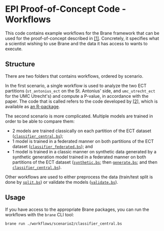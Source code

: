 # EPI Proof-of-Concept Code - Workflows
This code contains example workflows for the Brane framework that can be used for the proof-of-concept described in [\[1\]](../README.md#references). Concretely, it specifies what a scientist wishing to use Brane and the data it has access to wants to execute.


## Structure
There are two folders that contains workflows, ordered by scenario.

In the first scenario, a single workflow is used to analyze the two ECT partitions (`st_antonius_ect` on the St. Antonius' side, and `umc_utrecht_ect` for the UMC Utrecht's) and compute a P-value, in accordance with the paper. The code that is called refers to the code developed by [\[2\]](../README.md#references), which is available as [an R-package](https://cran.r-project.org/web/packages/safestats/index.html).

The second scenario is more complicated. Multiple models are trained in order to be able to compare them:
- 2 models are trained classically on each partition of the ECT dataset ([`classifier_central.bs`](./scenario2/classifier_central.bs));
- 1 model is trained in a federated manner on both partitions of the ECT dataset ([`classifier_federated.bs`](./scenario2/classifier_federated.bs)); and
- 1 model is trained in a classic manner on synthetic data generated by a synthetic generation model trained in a federated manner on both partitions of the ECT dataset ([`synthetic.bs`](./scenario2/synthetic.bs); then [`generate.bs`](./scenario2/generate.bs); and then [`classifier_central.bs`](./scenario2/classifier_central.bs)).

Other workflows are used to either preprocess the data (train/test split is done by [`split.bs`](./scenario2/split.bs)) or validate the models ([`validate.bs`](./scenario2/validate.bs)).


## Usage
If you have access to the appropriate Brane packages, you can run the workflows with the `brane` CLI tool:
```sh
brane run ./workflows/scenario2/classifier_central.bs
```
